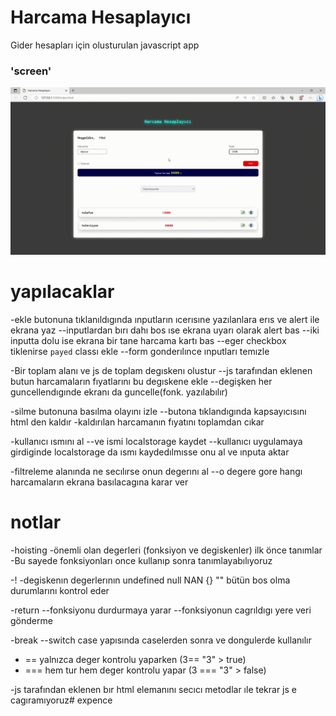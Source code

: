 # <h1>Harcama Hesaplayıcı</h1>

Gider hesapları için olusturulan javascript app

### 'screen'

![](expence-screen.gif)

# yapılacaklar 

-ekle butonuna tıklanıldıgında ınputların ıcerısıne yazılanlara
erıs ve alert ile ekrana yaz 
--inputlardan bırı dahı bos ıse ekrana uyarı olarak alert bas 
--iki inputta dolu ise ekrana bir tane harcama  kartı bas
--eger checkbox tiklenirse `payed` classı ekle
--form gonderılınce ınputları temızle

-Bir toplam alanı ve js de toplam degıskenı olustur 
--js tarafından eklenen butun harcamaların fıyatlarını bu degıskene
ekle
--degişken her guncellendıgınde ekranı da guncelle(fonk. yazılabılır)


-silme butonuna basılma olayını izle
--butona tıklandıgında kapsayıcısını html den kaldır
-kaldırılan harcamanın fıyatını toplamdan cıkar

-kullanıcı ısmını al 
--ve ismi localstorage kaydet
--kullanıcı uygulamaya girdiginde localstorage da ısmı 
kaydedılmısse onu al ve ınputa aktar

-filtreleme alanında ne secılırse onun degerını al
--o degere gore hangı harcamaların ekrana basılacagına karar ver

# notlar

-hoisting
-önemli olan degerleri (fonksiyon ve degiskenler) ilk önce tanımlar
-Bu sayede fonksiyonları once kullanıp sonra tanımlayabılıyoruz

-!
-degiskenın degerlerının undefined null NAN {} "" bütün bos olma
durumlarını kontrol eder

-return
--fonksiyonu durdurmaya yarar
--fonksiyonun cagrıldıgı yere veri gönderme

-break
--switch case yapısında caselerden sonra ve dongulerde kullanılır

- == yalnızca deger kontrolu yaparken (3== "3" > true)
- === hem tur hem deger kontrolu yapar (3 === "3" > false)


-js tarafından eklenen bır html elemanını secıcı metodlar ıle tekrar js e cagıramıyoruz# expence


